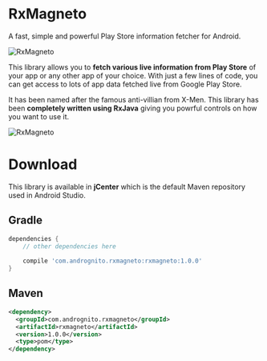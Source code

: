 # RxMagneto

A fast, simple and powerful Play Store information fetcher for Android.

![RxMagneto](https://github.com/aritraroy/RxMagneto/blob/master/raw/logo_250.png)

This library allows you to **fetch various live information from Play Store** of your app or any other app of your choice. With just a few lines of code, you can get access to lots of app data fetched live from Google Play Store.

It has been named after the famous anti-villian from X-Men. This library has been **completely written using RxJava** giving you powrful controls on how you want to use it.

![RxMagneto](https://github.com/aritraroy/RxMagneto/blob/master/raw/github_promo.png)

# Download

This library is available in **jCenter** which is the default Maven repository used in Android Studio.

## Gradle 
```gradle
dependencies {
    // other dependencies here
    
    compile 'com.andrognito.rxmagneto:rxmagneto:1.0.0'
}
```

## Maven

```xml
<dependency>
  <groupId>com.andrognito.rxmagneto</groupId>
  <artifactId>rxmagneto</artifactId>
  <version>1.0.0</version>
  <type>pom</type>
</dependency>
```
